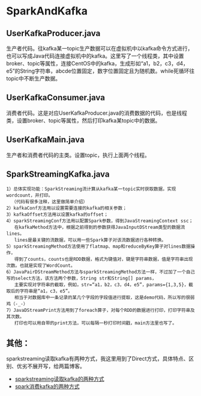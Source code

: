 # SparkAndKafka
## UserKafkaProducer.java
生产者代码。往kafka某一topic生产数据可以在虚拟机中以kafka命令方式进行，也可以写成Java代码连接虚拟机中的kafka。这里写了一个线程类，其中设置broker、topic等属性，连接CentOS中的kafka，生成形如“a1，b2，c3，d4，e5”的String字符串，abcde位置固定，数字位置固定且为随机数。while死循环往topic中不断生产数据。
## UserKafkaConsumer.java
消费者代码。这是对应UserKafkaProducer.java的消费数据的代码，也是线程类，设置broker、topic等属性，然后打印kafka某topic中的数据。
## UserKafkaMain.java
生产者和消费者代码的主类。设置topic，执行上面两个线程。
## SparkStreamingKafka.java
    1）总体实现功能：SparkStreaming流计算从kafka某一topic实时获取数据，实现wordcount，并打印。
      （代码有很多注释，这里做简单介绍）
    2）kafkaConf方法用以设置需要连接的kafka的相关参数；
    3）kafkaOffset方法用以设置kafka的offset；
    4）sparkStreamingConf方法用以配置Spark参数，得到JavaStreamingContext ssc；
       在kafkaMethod方法中，根据之前得到的参数获得JavaInputDStream类型的数据流lines。
       lines是最关键的流数据，可以用一些Spark算子对该流数据进行各种转换。
    5）sparkStreamingMethod方法使用了flatmap、map和reduceByKey算子对lines数据操作，
       得到了counts，counts也是RDD数据，格式为键值对，键是字符串数据，值是字符串出现次数。也就是实现了WordCount。
    6）JavaPairDStreamMethod方法与sparkStreamingMethod方法一样，不过加了一个自己写的select方法，该方法两个参数，String str和String[] params，
       主要实现对字符串的截取，例如，str=“a1，b2，c3，d4，e5”，params={1,3,5}，截取后的字符串是“a1，c3，e5”。
       相当于对数据库中一条记录的某几个字段的字段值进行提取，这是demo代码，所以写的很弱鸡（-_-）
    7）JavaDStreamPrint方法用到了foreach算子，对每个RDD的数据进行打印，打印字符串及其次数。
       打印也可以用自带的print方法，可以每隔一秒打印时间戳，main方法里也写了。
## 其他：
sparkstreaming读取kafka有两种方式，我这里用到了Direct方式，具体特点、区别、优劣不展开写，给两篇博客。
* [sparkstreaming读取kafka的两种方式](https://blog.csdn.net/gongpulin/article/details/77619771)
* [spark消费kafka的两种方式](https://blog.csdn.net/woloqun/article/details/80635304)
